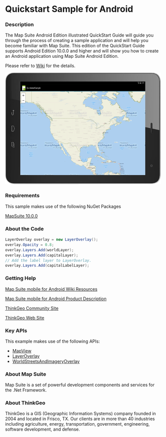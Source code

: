 # Quickstart Sample for Android

### Description
The Map Suite Android Edition illustrated QuickStart Guide will guide you through the process of creating a sample application and will help you become familiar with Map Suite. This edition of the QuickStart Guide supports Android Edition 10.0.0 and higher and will show you how to create an Android application using Map Suite Android Edition.

Please refer to [Wiki](http://wiki.thinkgeo.com/wiki/map_suite_mobile_for_android) for the details.

![Screenshot](https://github.com/ThinkGeo/QuickstartSample-ForAndroid/blob/master/Screenshot.PNG)

### Requirements
This sample makes use of the following NuGet Packages

[MapSuite 10.0.0](https://www.nuget.org/packages?q=ThinkGeo)

### About the Code
```csharp
LayerOverlay overlay = new LayerOverlay();
overlay.Opacity = 0.8;
overlay.Layers.Add(worldLayer);
overlay.Layers.Add(capitalLayer);
// Add the label layer to LayerOverlay.
overlay.Layers.Add(capitalLabelLayer);
```
### Getting Help

[Map Suite mobile for Android Wiki Resources](http://wiki.thinkgeo.com/wiki/map_suite_mobile_for_android)

[Map Suite mobile for Android Product Description](https://thinkgeo.com/ui-controls#mobile-platforms)

[ThinkGeo Community Site](http://community.thinkgeo.com/)

[ThinkGeo Web Site](http://www.thinkgeo.com)

### Key APIs
This example makes use of the following APIs:

- [MapView](http://wiki.thinkgeo.com/wiki/api/thinkgeo.mapsuite.android.mapview)
- [LayerOverlay](http://wiki.thinkgeo.com/wiki/api/thinkgeo.mapsuite.android.layeroverlay)
- [WorldStreetsAndImageryOverlay](http://wiki.thinkgeo.com/wiki/api/thinkgeo.mapsuite.android.worldstreetsandimageryoverlay)

### About Map Suite
Map Suite is a set of powerful development components and services for the .Net Framework.

### About ThinkGeo
ThinkGeo is a GIS (Geographic Information Systems) company founded in 2004 and located in Frisco, TX. Our clients are in more than 40 industries including agriculture, energy, transportation, government, engineering, software development, and defense.
